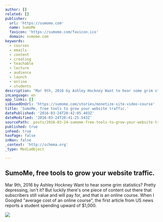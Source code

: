```yaml
---
author: []
related: []
publisher:
  url: 'https://sumome.com'
  name: SumoMe
  favicon: 'https://sumome.com/favicon.ico'
  domain: sumome.com
keywords:
  - courses
  - emails
  - content
  - creating
  - teachable
  - lecture
  - audience
  - launch
  - online
  - students
description: "Mar 9th, 2016 by Ashley Hockney Want to hear some grim statistics? Pretty depressing, isn't it? But luckily there's one piece of content out there that subscribers still value and will pay for, and that is an online course. When I Googled \"average cost of an online course\", the first article from US news reports a student spending upward of $1,000."
inLanguage: en
app_links: []
isBasedOnUrl: 'https://sumome.com/stories/monetize-site-video-course'
title: 'SumoMe, free tools to grow your website traffic.'
datePublished: '2016-03-24T20:42:05.403Z'
dateModified: '2016-03-24T20:41:25.543Z'
sourcePath: _posts/2016-03-24-sumome-free-tools-to-grow-your-website-traffic.md
published: true
inFeed: true
hasPage: false
inNav: false
_context: 'http://schema.org'
_type: MediaObject

---
```

<article style=""><h1>SumoMe, free tools to grow your website traffic.</h1><p>Mar 9th, 2016 by Ashley Hockney Want to hear some grim statistics? Pretty depressing, isn't it? But luckily there's one piece of content out there that subscribers still value and will pay for, and that is an online course. When I Googled "average cost of an online course", the first article from US news reports a student spending upward of $1,000.</p><img src="https://sumome-media.s3.amazonaws.com/storyimages/b05e8877-60e2-469b-aec6-2a76e57c0244" /></article>